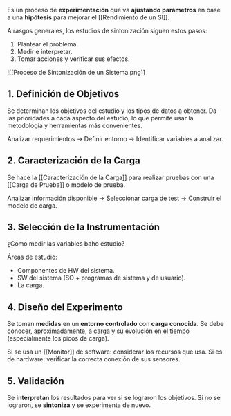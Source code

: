 Es un proceso de **experimentación** que va **ajustando parámetros** en base a una **hipótesis** para mejorar el [[Rendimiento de un SI]].

A rasgos generales, los estudios de sintonización siguen estos pasos:

1. Plantear el problema.
2. Medir e interpretar.
3. Tomar acciones y verificar sus efectos.

![[Proceso de Sintonización de un Sistema.png]]

## 1. Definición de Objetivos

Se determinan los objetivos del estudio y los tipos de datos a obtener. Da las prioridades a cada aspecto del estudio, lo que permite usar la metodología y herramientas más convenientes.

Analizar requerimientos $\to$ Definir entorno $\to$ Identificar variables a analizar.

## 2. Caracterización de la Carga

Se hace la [[Caracterización de la Carga]] para realizar pruebas con una [[Carga de Prueba]] o modelo de prueba.

Analizar información disponible $\to$ Seleccionar carga de test $\to$ Construir el modelo de carga.

## 3. Selección de la Instrumentación

¿Cómo medir las variables baho estudio?

Áreas de estudio:

- Componentes de HW del sistema.
- SW del sistema (SO + programas de sistema y de usuario).
- La carga.

## 4. Diseño del Experimento

Se toman **medidas** en un **entorno controlado** con **carga conocida**. Se debe conocer, aproximadamente, a carga y su evolución en el tiempo (especialmente los picos de carga).

Si se usa un [[Monitor]] de software: considerar los recursos que usa. Si es de hardware: verificar la correcta conexión de sus sensores.

## 5. Validación

Se **interpretan** los resultados para ver si se lograron los objetivos. Si no se lograron, se **sintoniza** y se experimenta de nuevo.